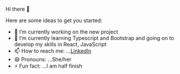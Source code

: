  Hi there 👋


Here are some ideas to get you started:

- 🔭 I’m currently working on the new project
- 🌱 I’m currently learning Typescript and Bootstrap and going on to develop my skills in React, JavaScript 
- 📫 How to reach me: ...[LinkedIn](https://www.linkedin.com/in/anna-bulavina-1aaa065b?lipi=urn%3Ali%3Apage%3Ad_flagship3_profile_view_base_contact_details%3BbDsd4f6OR7Gvo1bIUTELQg%3D%3D)
- 😄 Pronouns: ...She/her
- ⚡ Fun fact: ...I am half finish


